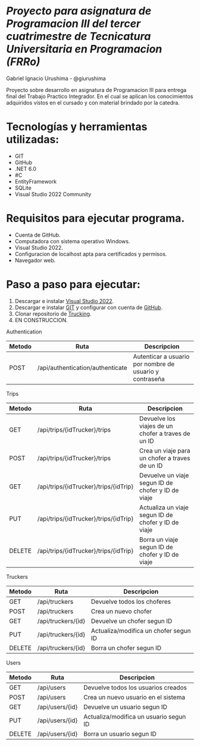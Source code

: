 <h1><em>Proyecto para asignatura de Programacion III del tercer cuatrimestre de Tecnicatura Universitaria en Programacion (FRRo)</em></h1>

Gabriel Ignacio Urushima - @giurushima

Proyecto sobre desarrollo en asignatura de Programacion III para entrega final del Trabajo Practico Integrador. En el cual se aplican los conocimientos adquiridos vistos en el cursado y con material brindado por la catedra.

# Tecnologías y herramientas utilizadas:
- GIT
- GitHub
- .NET 6.0
- #C
- EntityFramework
- SQLite
- Visual Studio 2022 Community

# Requisitos para ejecutar programa.
- Cuenta de GitHub.
- Computadora con sistema operativo Windows.
- Visual Studio 2022.
- Configuracion de localhost apta para certificados y permisos.
- Navegador web.

# Paso a paso para ejecutar:
1. Descargar e instalar [Visual Studio 2022](https://visualstudio.microsoft.com/es/).
2. Descargar e instalar [GIT](https://git-scm.com/) y configurar con cuenta de [GitHub](https://github.com/).
3. Clonar repositorio de [Trucking](https://github.com/giurushima/Trucking.git).
4. EN CONSTRUCCION.

Authentication

| Metodo | Ruta | Descripcion |
|-----------------|----------------|----------------|
| POST | /api/authentication/authenticate | Autenticar a usuario por nombre de usuario y contraseña |

Trips

| Metodo | Ruta | Descripcion |
|-----------------|----------------|----------------|
| GET | /api/trips/{idTrucker}/trips | Devuelve los viajes de un chofer a traves de un ID |
| POST | /api/trips/{idTrucker}/trips | Crea un viaje para un chofer a traves de un ID |
| GET | /api/trips/{idTrucker}/trips/{idTrip} | Devuelve un viaje segun ID de chofer y ID de viaje |
| PUT | /api/trips/{idTrucker}/trips/{idTrip} | Actualiza un viaje segun ID de chofer y ID de viaje |
| DELETE | /api/trips/{idTrucker}/trips/{idTrip} | Borra un viaje segun ID de chofer y ID de viaje |

Truckers

| Metodo | Ruta | Descripcion |
|-----------------|----------------|----------------|
| GET | /api/truckers | Devuelve todos los choferes |
| POST | /api/truckers | Crea un nuevo chofer |
| GET | /api/truckers/{id} | Devuelve un chofer segun ID |
| PUT | /api/truckers/{id} | Actualiza/modifica un chofer segun ID |
| DELETE | /api/truckers/{id} | Borra un chofer segun ID |

Users

| Metodo | Ruta | Descripcion |
|-----------------|----------------|----------------|
| GET | /api/users | Devuelve todos los usuarios creados |
| POST | /api/users | Crea un nuevo usuario en el sistema |
| GET | /api/users/{id} | Devuelve un usuario segun ID |
| PUT | /api/users/{id} | Actualiza/modifica un usuario segun ID |
| DELETE | /api/users/{id} | Borra un usuario segun ID |
